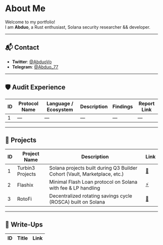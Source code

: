 # About Me

Welcome to my portfolio!  
I am **Abduo**, a Rust enthusiast, Solana security researcher && developer.

---

## 📬 Contact

- **Twitter**: [@AbduoVo](https://x.com/AbduoVo)
- **Telegram**: [@Abduo_77](https://t.me/Abduo_77)

---

## 🛡️ Audit Experience

| ID | Protocol Name | Language / Ecosystem | Description | Findings | Report Link |
|----|----------------|-----------------------|-------------|----------|-------------|
| 1  | —              | —                     | —           | —        | —           |

---

## 🔧 Projects

| ID | Project Name     | Description                                                               | Link                                                   |
| -- | ---------------- | ------------------------------------------------------------------------- | ------------------------------------------------------ |
| 1  | Turbin3 Projects | Solana projects built during Q3 Builder Cohort (Vault, Marketplace, etc.) | [🔧](https://github.com/Abduovv/Q3_25_Builder_Abduovv) |
| 2  | Flashix          | Minimal Flash Loan protocol on Solana with fee & LP handling              | [⚡](https://github.com/Abduovv/Flashix)                |
| 3  | RotoFi        | Decentralized rotating savings cycle (ROSCA) built on Solana              | [🔁](https://github.com/Abduovv/RotoFi/tree/main)  |


---

## 📝 Write-Ups

| ID | Title           | Link |
|----|------------------|------|
